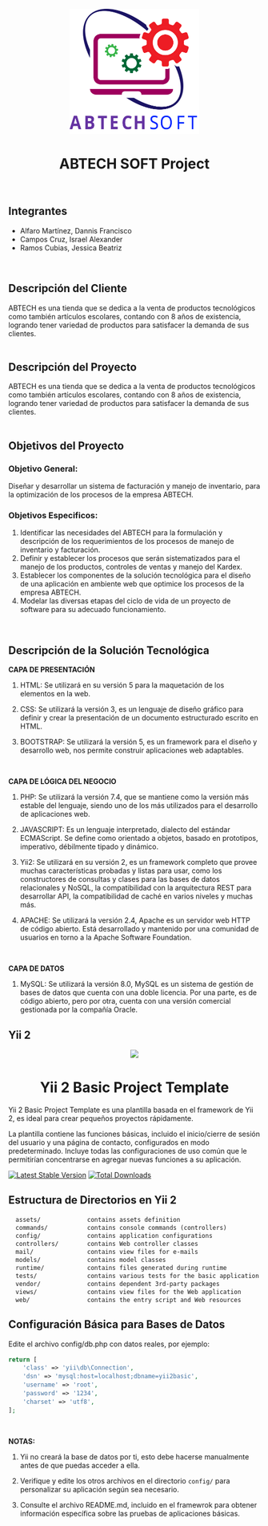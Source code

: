 <p align="center">
     <img src="https://raw.githubusercontent.com/mate07/images_system/cfe67b7b8c2255cb686c931833f7c94d31df1dfd/logo-abtech-soft-2.svg" height="250px">
    <h1 align="center">ABTECH SOFT Project</h1>
    <br>
</p>

## Integrantes
- Alfaro Martínez, Dannis Francisco
- Campos Cruz, Israel Alexander
- Ramos Cubias, Jessica Beatriz  
<br>

## Descripción del Cliente
ABTECH es una tienda que se dedica a la venta de productos tecnológicos como también artículos escolares, contando con 8 años de existencia, logrando tener variedad de productos para satisfacer la demanda de sus clientes.  
<br>

## Descripción del Proyecto
ABTECH es una tienda que se dedica a la venta de productos tecnológicos como también artículos escolares, contando con 8 años de existencia, logrando tener variedad de productos para satisfacer la demanda de sus clientes.  
<br>

## Objetivos del Proyecto

### Objetivo General:

Diseñar y desarrollar un sistema de facturación y manejo de inventario, para la optimización de los procesos de la empresa ABTECH.  

### Objetivos Especificos:
1. Identificar las necesidades del ABTECH para la formulación y descripción de los requerimientos de los procesos de manejo de inventario y facturación.
2. Definir y establecer los procesos que serán sistematizados para el manejo de los productos, controles de ventas y manejo del Kardex.
3. Establecer los componentes de la solución tecnológica para el diseño de una aplicación en ambiente web que optimice los procesos de la empresa ABTECH.
4. Modelar las diversas etapas del ciclo de vida de un proyecto de software para su adecuado funcionamiento.  
<br>

## Descripción de la Solución Tecnológica

**CAPA DE PRESENTACIÓN**

1. HTML: Se utilizará en su versión 5 para la maquetación de los elementos en la web.

2. CSS: Se utilizará la versión 3, es un lenguaje de diseño gráfico para definir y crear la presentación de un documento estructurado escrito en HTML.

3. BOOTSTRAP: Se utilizará la versión 5, es un framework para el diseño y desarrollo web, nos permite construir aplicaciones web adaptables.

<br>

**CAPA DE LÓGICA DEL NEGOCIO**

1. PHP: Se utilizará la versión 7.4, que se mantiene como la versión más estable del lenguaje, siendo uno de los más utilizados para el desarrollo de aplicaciones web.

2. JAVASCRIPT: Es un lenguaje interpretado, dialecto del estándar ECMAScript. Se define como orientado a objetos,  basado en prototipos, imperativo, débilmente tipado y dinámico.

3. Yii2: Se utilizará en su versión 2, es un framework completo que provee muchas características probadas y listas para usar, como los constructores de consultas y clases para las bases de datos relacionales y NoSQL, la compatibilidad con la arquitectura REST para desarrollar API, la compatibilidad de caché en varios niveles y muchas más.

4. APACHE: Se utilizará la versión 2.4, Apache es un servidor web HTTP de código abierto. Está desarrollado y mantenido por una comunidad de usuarios en torno a la Apache Software Foundation.

<br>

**CAPA DE DATOS**

1. MySQL: Se utilizará la versión 8.0, MySQL es un sistema de gestión de bases de datos que cuenta con una doble licencia. Por una parte, es de código abierto, pero por otra, cuenta con una versión comercial gestionada por la compañía Oracle.

## Yii 2
<p align="center">
    <a href="https://github.com/yiisoft" target="_blank">
        <img src="https://avatars0.githubusercontent.com/u/993323" height="100px">
    </a>
    <h1 align="center">Yii 2 Basic Project Template</h1>
</p>

Yii 2 Basic Project Template es una plantilla basada en el framework de Yii 2, es ideal para crear pequeños proyectos rápidamente.

La plantilla contiene las funciones básicas, incluido el inicio/cierre de sesión del usuario y una página de contacto, configurados en modo predeterminado. Incluye todas las configuraciones de uso común que le permitirían concentrarse en agregar nuevas funciones a su aplicación.

[![Latest Stable Version](https://img.shields.io/packagist/v/yiisoft/yii2-app-basic.svg)](https://packagist.org/packages/yiisoft/yii2-app-basic)
[![Total Downloads](https://img.shields.io/packagist/dt/yiisoft/yii2-app-basic.svg)](https://packagist.org/packages/yiisoft/yii2-app-basic)


## Estructura de Directorios en Yii 2

      assets/             contains assets definition
      commands/           contains console commands (controllers)
      config/             contains application configurations
      controllers/        contains Web controller classes
      mail/               contains view files for e-mails
      models/             contains model classes
      runtime/            contains files generated during runtime
      tests/              contains various tests for the basic application
      vendor/             contains dependent 3rd-party packages
      views/              contains view files for the Web application
      web/                contains the entry script and Web resources


## Configuración Básica para Bases de Datos

Edite el archivo config/db.php con datos reales, por ejemplo:

```php
return [
    'class' => 'yii\db\Connection',
    'dsn' => 'mysql:host=localhost;dbname=yii2basic',
    'username' => 'root',
    'password' => '1234',
    'charset' => 'utf8',
];
```
<br>

**NOTAS:**

1. Yii no creará la base de datos por ti, esto debe hacerse manualmente antes de que puedas acceder a ella.

2. Verifique y edite los otros archivos en el directorio `config/` para personalizar su aplicación según sea necesario.

3. Consulte el archivo README.md, incluido en el framewrok para obtener información específica sobre las pruebas de aplicaciones básicas.
